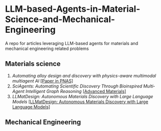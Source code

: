 # LLM-based-Agents-in-Material-Science-and-Mechanical-Engineering
A repo for articles leveraging LLM-based agents for materials and mechanical engineering related problems

## Materials science
1. *Automating alloy design and discovery with physics-aware multimodal multiagent AI* [[Paper in PNAS]](https://www.pnas.org/doi/10.1073/pnas.2414074122)
2. *SciAgents: Automating Scientific Discovery Through Bioinspired Multi‐Agent Intelligent Graph Reasoning* [[Advanced Materials]](https://advanced.onlinelibrary.wiley.com/doi/10.1002/adma.202413523)
3. *LLMatDesign: Autonomous Materials Discovery with Large Language Models* [[LLMatDesign: Autonomous Materials Discovery with Large Language Models]](https://arxiv.org/abs/2406.13163)

## Mechanical Engineering 
